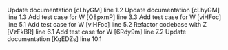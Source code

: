 Update documentation [cLhyGM] line 1.2
Update documentation [cLhyGM] line 1.3
Add test case for W [O8pxmP] line 3.3
Add test case for W [viHFoc] line 5.1
Add test case for W [viHFoc] line 5.2
Refactor codebase with Z [VzFkBR] line 6.1
Add test case for W [6Rdy9m] line 7.2
Update documentation [KgEDZs] line 10.1
